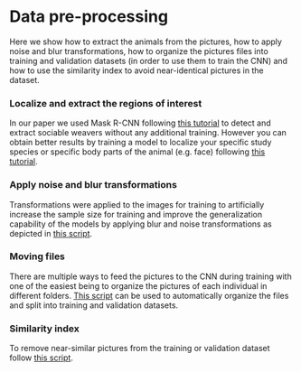 # Data pre-processing

Here we show how to extract the animals from the pictures, how to apply noise and blur transformations, how to organize the pictures files into training and validation datasets (in order to use them to train the CNN) and how to use the similarity index to avoid near-identical pictures in the dataset.

### Localize and extract the regions of interest

In our paper we used Mask R-CNN following [this tutorial]( https://www.learnopencv.com/deep-learning-based-object-detection-and-instance-segmentation-using-mask-r-cnn-in-opencv-python-c/) to detect and extract sociable weavers without any additional training. However you can obtain better results by training a model to localize your specific study species or specific body parts of the animal (e.g. face) following [this tutorial]( https://github.com/AndreCFerreira/Weaver_individualID/tree/master/Data_pre-processing/Training_model).

###  Apply noise and blur transformations

Transformations were applied to the images for training to artificially increase the sample size for training and improve the generalization capability of the models by applying blur and noise transformations as depicted in [this script]( https://github.com/AndreCFerreira/Weaver_individualID/blob/master/Data_pre-processing/Blur_noise_transformation.ipynb).

### Moving files

There are multiple ways to feed the pictures to the CNN during training with one of the easiest being to organize the pictures of each individual in different folders. [This script]( https://github.com/AndreCFerreira/Weaver_individualID/blob/master/Data_pre-processing/Train_validation_dataset.ipynb) can be used to automatically organize the files and split into training and validation datasets. 

### Similarity index

To remove near-similar pictures from the training or validation dataset follow [this script](https://github.com/AndreCFerreira/Weaver_individualID/blob/master/Data_pre-processing/Image_similarity.ipynb).
